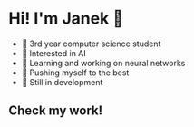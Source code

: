# Hi! I'm Janek 👋

- 🏫 3rd year computer science student
- 🤖 Interested in AI
- 🌱 Learning and working on neural networks
- 🍃 Pushing myself to the best
- 🐣 Still in development

## Check my work!
